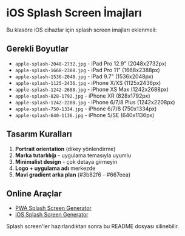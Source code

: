 # iOS Splash Screen İmajları

Bu klasöre iOS cihazlar için splash screen imajları eklenmeli:

## Gerekli Boyutlar
- `apple-splash-2048-2732.jpg` - iPad Pro 12.9" (2048x2732px)
- `apple-splash-1668-2388.jpg` - iPad Pro 11" (1668x2388px)
- `apple-splash-1536-2048.jpg` - iPad 9.7" (1536x2048px)
- `apple-splash-1125-2436.jpg` - iPhone X/XS (1125x2436px)
- `apple-splash-1242-2688.jpg` - iPhone XS Max (1242x2688px)
- `apple-splash-828-1792.jpg` - iPhone XR (828x1792px)
- `apple-splash-1242-2208.jpg` - iPhone 6/7/8 Plus (1242x2208px)
- `apple-splash-750-1334.jpg` - iPhone 6/7/8 (750x1334px)
- `apple-splash-640-1136.jpg` - iPhone 5/SE (640x1136px)

## Tasarım Kuralları
1. **Portrait orientation** (dikey yönlendirme)
2. **Marka tutarlılığı** - uygulama temasıyla uyumlu
3. **Minimalist design** - çok detaya girmeyin
4. **Logo + uygulama adı** merkezde
5. **Mavi gradient arka plan** (#3b82f6 - #667eea)

## Online Araçlar
- [PWA Splash Screen Generator](https://appsco.pe/developer/splash-screens)
- [iOS Splash Screen Generator](https://apetools.webprofusion.com/app/#/tools/imagegorilla)

Splash screen'ler hazırlandıktan sonra bu README dosyası silinebilir.
